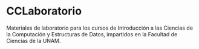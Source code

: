 # CCLaboratorio
Materiales de laboratorio para los cursos de Introducción a las Ciencias de la Computación y Estructuras de Datos, impartidos en la Facultad de Ciencias de la UNAM.
